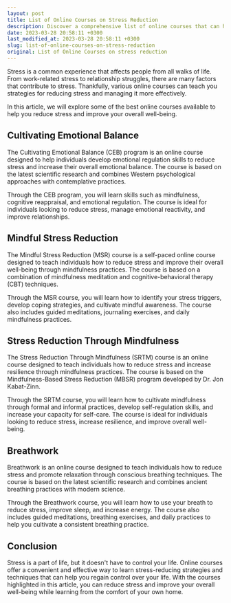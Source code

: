 ```yaml
---
layout: post
title: List of Online Courses on Stress Reduction
description: Discover a comprehensive list of online courses that can help you reduce stress effectively and regain control of your life.
date: 2023-03-28 20:58:11 +0300
last_modified_at: 2023-03-28 20:58:11 +0300
slug: list-of-online-courses-on-stress-reduction
original: List of Online Courses on stress reduction
---
```

Stress is a common experience that affects people from all walks of life. From work-related stress to relationship struggles, there are many factors that contribute to stress. Thankfully, various online courses can teach you strategies for reducing stress and managing it more effectively.

In this article, we will explore some of the best online courses available to help you reduce stress and improve your overall well-being.

## Cultivating Emotional Balance

The Cultivating Emotional Balance (CEB) program is an online course designed to help individuals develop emotional regulation skills to reduce stress and increase their overall emotional balance. The course is based on the latest scientific research and combines Western psychological approaches with contemplative practices.

Through the CEB program, you will learn skills such as mindfulness, cognitive reappraisal, and emotional regulation. The course is ideal for individuals looking to reduce stress, manage emotional reactivity, and improve relationships.

## Mindful Stress Reduction

The Mindful Stress Reduction (MSR) course is a self-paced online course designed to teach individuals how to reduce stress and improve their overall well-being through mindfulness practices. The course is based on a combination of mindfulness meditation and cognitive-behavioral therapy (CBT) techniques.

Through the MSR course, you will learn how to identify your stress triggers, develop coping strategies, and cultivate mindful awareness. The course also includes guided meditations, journaling exercises, and daily mindfulness practices.

## Stress Reduction Through Mindfulness

The Stress Reduction Through Mindfulness (SRTM) course is an online course designed to teach individuals how to reduce stress and increase resilience through mindfulness practices. The course is based on the Mindfulness-Based Stress Reduction (MBSR) program developed by Dr. Jon Kabat-Zinn.

Through the SRTM course, you will learn how to cultivate mindfulness through formal and informal practices, develop self-regulation skills, and increase your capacity for self-care. The course is ideal for individuals looking to reduce stress, increase resilience, and improve overall well-being.

## Breathwork

Breathwork is an online course designed to teach individuals how to reduce stress and promote relaxation through conscious breathing techniques. The course is based on the latest scientific research and combines ancient breathing practices with modern science.

Through the Breathwork course, you will learn how to use your breath to reduce stress, improve sleep, and increase energy. The course also includes guided meditations, breathing exercises, and daily practices to help you cultivate a consistent breathing practice.

## Conclusion

Stress is a part of life, but it doesn't have to control your life. Online courses offer a convenient and effective way to learn stress-reducing strategies and techniques that can help you regain control over your life. With the courses highlighted in this article, you can reduce stress and improve your overall well-being while learning from the comfort of your own home.